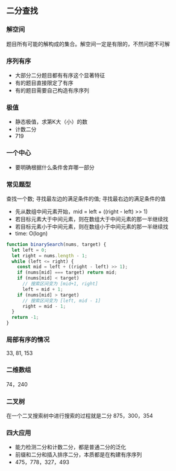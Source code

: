 ## 二分查找

### 解空间
题目所有可能的解构成的集合。解空间一定是有限的，不然问题不可解

### 序列有序
* 大部分二分题目都有有序这个显著特征
* 有的题目直接限定了有序
* 有的题目需要自己构造有序序列

### 极值
* 静态极值，求第K大（小）的数
* 计数二分
* 719

### 一个中心
* 要明确根据什么条件舍弃哪一部分

### 常见题型
查找一个数; 寻找最左边的满足条件的值; 寻找最右边的满足条件的值
* 先从数组中间元素开始，mid = left + ((right - left) >> 1)
* 若目标元素大于中间元素，则在数组大于中间元素的那一半继续找
* 若目标元素小于中间元素，则在数组小于中间元素的那一半继续找
* time: O(logn)
```javascript
function binarySearch(nums, target) {
  let left = 0;
  let right = nums.length - 1;
  while (left <= right) {
    const mid = left + ((right - left) >> 1);
    if (nums[mid] === target) return mid;
    if (nums[mid] < target)
      // 搜索区间变为 [mid+1, right]
      left = mid + 1;
    if (nums[mid] > target)
      // 搜索区间变为 [left, mid - 1]
      right = mid - 1;
  }
  return -1;
}
```

### 局部有序的情况
33, 81, 153

### 二维数组
74，240

### 二叉树
在一个二叉搜索树中进行搜索的过程就是二分
875，300，354

### 四大应用
* 能力检测二分和计数二分，都是普通二分的泛化
* 前缀和二分和插入排序二分，本质都是在构建有序序列
* 475，778，327，493
